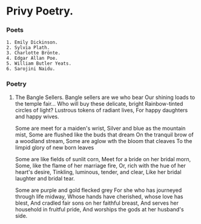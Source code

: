# Privy Poetry. #
### Poets ###
    1. Emily Dickinson.
    2. Sylvia Plath.
    3. Charlotte Brönte.
    4. Edgar Allan Poe.
    5. William Butler Yeats. 
    6. Sarojini Naidu.

### Poetry ###

1. The Bangle Sellers.
    Bangle sellers are we who bear
    Our shining loads to the temple fair...
    Who will buy these delicate, bright
    Rainbow-tinted circles of light?
    Lustrous tokens of radiant lives,
    For happy daughters and happy wives.

    Some are meet for a maiden's wrist,
    Silver and blue as the mountain mist,
    Some are flushed like the buds that dream
    On the tranquil brow of a woodland stream,
    Some are aglow wth the bloom that cleaves
    To the limpid glory of new born leaves

    Some are like fields of sunlit corn,
    Meet for a bride on her bridal morn,
    Some, like the flame of her marriage fire,
    Or, rich with the hue of her heart's desire,
    Tinkling, luminous, tender, and clear,
    Like her bridal laughter and bridal tear.

    Some are purple and gold flecked grey
    For she who has journeyed through life midway,
    Whose hands have cherished, whose love has blest,
    And cradled fair sons on her faithful breast,
    And serves her household in fruitful pride,
    And worships the gods at her husband's side.
